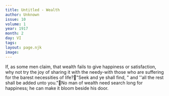 ```yaml
---
title: Untitled - Wealth
author: Unknown
issue: 10
volume: 1
year: 1917
month: 2
day: VI
tags:
layout: page.njk
image:
---
```

If, as some men claim, that wealth fails to give happiness or satisfaction, why not try the joy of sharing it with the needy-with those who are suffering for the barest necessities of life?"Seek and ye shall find, " and ''all the rest shall be added unto you."No man of wealth need search long for happiness; he can make it bloom beside his door.
